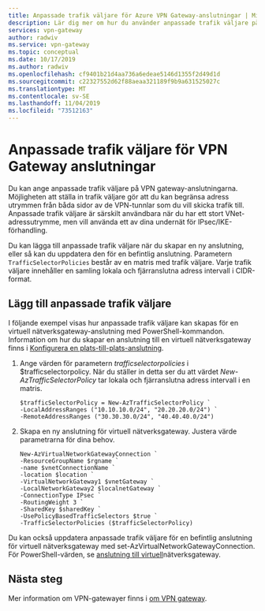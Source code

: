 ```yaml
---
title: Anpassade trafik väljare för Azure VPN Gateway-anslutningar | Microsoft Docs
description: Lär dig mer om hur du använder anpassade trafik väljare på VPN Gateway anslutningar
services: vpn-gateway
author: radwiv
ms.service: vpn-gateway
ms.topic: conceptual
ms.date: 10/17/2019
ms.author: radwiv
ms.openlocfilehash: cf9401b21d4aa736a6edeae5146d1355f2d49d1d
ms.sourcegitcommit: c22327552d62f88aeaa321189f9b9a631525027c
ms.translationtype: MT
ms.contentlocale: sv-SE
ms.lasthandoff: 11/04/2019
ms.locfileid: "73512163"
---
```

# <a name="custom-traffic-selectors-for-vpn-gateway-connections"></a>Anpassade trafik väljare för VPN Gateway anslutningar

Du kan ange anpassade trafik väljare på VPN gateway-anslutningarna. Möjligheten att ställa in trafik väljare gör att du kan begränsa adress utrymmen från båda sidor av de VPN-tunnlar som du vill skicka trafik till. Anpassade trafik väljare är särskilt användbara när du har ett stort VNet-adressutrymme, men vill använda ett av dina undernät för IPsec/IKE-förhandling.

Du kan lägga till anpassade trafik väljare när du skapar en ny anslutning, eller så kan du uppdatera den för en befintlig anslutning. Parametern `TrafficSelectorPolicies` består av en matris med trafik väljare. Varje trafik väljare innehåller en samling lokala och fjärranslutna adress intervall i CIDR-format.

## <a name="add-custom-traffic-selectors"></a>Lägg till anpassade trafik väljare

I följande exempel visas hur anpassade trafik väljare kan skapas för en virtuell nätverksgateway-anslutning med PowerShell-kommandon. Information om hur du skapar en anslutning till en virtuell nätverksgateway finns i [Konfigurera en plats-till-plats-anslutning](vpn-gateway-create-site-to-site-rm-powershell.md).

1. Ange värden för parametern *trafficselectorpolicies* i $trafficselectorpolicy. När du ställer in detta ser du att värdet *New-AzTrafficSelectorPolicy* tar lokala och fjärranslutna adress intervall i en matris.

   ```azurepowershell-interactive
   $trafficSelectorPolicy = New-AzTrafficSelectorPolicy `
   -LocalAddressRanges ("10.10.10.0/24", "20.20.20.0/24") `
   -RemoteAddressRanges ("30.30.30.0/24", "40.40.40.0/24")
   ```
2. Skapa en ny anslutning för virtuell nätverksgateway. Justera värde parametrarna för dina behov.

   ```azurepowershell-interactive
   New-AzVirtualNetworkGatewayConnection `
   -ResourceGroupName $rgname `
   -name $vnetConnectionName `
   -location $location `
   -VirtualNetworkGateway1 $vnetGateway `
   -LocalNetworkGateway2 $localnetGateway `
   -ConnectionType IPsec `
   -RoutingWeight 3 `
   -SharedKey $sharedKey `
   -UsePolicyBasedTrafficSelectors $true `
   -TrafficSelectorPolicies ($trafficSelectorPolicy)
   ```

Du kan också uppdatera anpassade trafik väljare för en befintlig anslutning för virtuell nätverksgateway med set-AzVirtualNetworkGatewayConnection. För PowerShell-värden, se [anslutning till virtuell](https://docs.microsoft.com/powershell/module/az.network/new-azvirtualnetworkgatewayconnection?)nätverksgateway.

## <a name="next-steps"></a>Nästa steg

Mer information om VPN-gatewayer finns i [om VPN gateway](vpn-gateway-about-vpngateways.md).